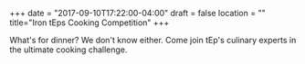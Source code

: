 +++
date = "2017-09-10T17:22:00-04:00"
draft = false
location = ""
title="Iron tEps Cooking Competition"
+++

What's for dinner? We don't know either. Come join tEp's culinary experts in the ultimate cooking challenge.

